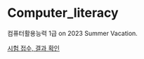 # Computer_literacy
컴퓨터활용능력 1급 on 2023 Summer Vacation.

[시험 접수, 결과 확인](https://license.korcham.net/indexmain.jsp)
